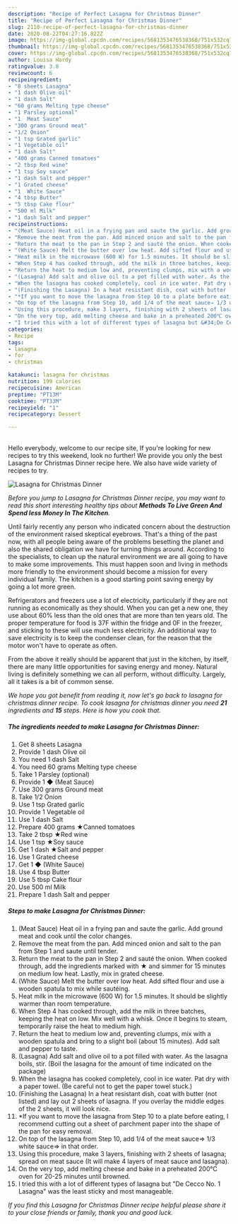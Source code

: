 ```yaml
---
description: "Recipe of Perfect Lasagna for Christmas Dinner"
title: "Recipe of Perfect Lasagna for Christmas Dinner"
slug: 2110-recipe-of-perfect-lasagna-for-christmas-dinner
date: 2020-08-22T04:27:16.822Z
image: https://img-global.cpcdn.com/recipes/5681353476538368/751x532cq70/lasagna-for-christmas-dinner-recipe-main-photo.jpg
thumbnail: https://img-global.cpcdn.com/recipes/5681353476538368/751x532cq70/lasagna-for-christmas-dinner-recipe-main-photo.jpg
cover: https://img-global.cpcdn.com/recipes/5681353476538368/751x532cq70/lasagna-for-christmas-dinner-recipe-main-photo.jpg
author: Louisa Hardy
ratingvalue: 3.8
reviewcount: 6
recipeingredient:
- "8 sheets Lasagna"
- "1 dash Olive oil"
- "1 dash Salt"
- "60 grams Melting type cheese"
- "1 Parsley optional"
- "1  Meat Sauce"
- "300 grams Ground meat"
- "1/2 Onion"
- "1 tsp Grated garlic"
- "1 Vegetable oil"
- "1 dash Salt"
- "400 grams Canned tomatoes"
- "2 tbsp Red wine"
- "1 tsp Soy sauce"
- "1 dash Salt and pepper"
- "1 Grated cheese"
- "1  White Sauce"
- "4 tbsp Butter"
- "5 tbsp Cake flour"
- "500 ml Milk"
- "1 dash Salt and pepper"
recipeinstructions:
- "(Meat Sauce) Heat oil in a frying pan and saute the garlic. Add ground meat and cook until the color changes."
- "Remove the meat from the pan. Add minced onion and salt to the pan from Step 1 and saute until tender."
- "Return the meat to the pan in Step 2 and sauté the onion. When cooked through, add the ingredients marked with ★ and simmer for 15 minutes on medium low heat. Lastly, mix in grated cheese."
- "(White Sauce) Melt the butter over low heat. Add sifted flour and use a wooden spatula to mix while sautéing."
- "Heat milk in the microwave (600 W) for 1.5 minutes. It should be slightly warmer than room temperature."
- "When Step 4 has cooked through, add the milk in three batches, keeping the heat on low. Mix well with a whisk. Once it begins to steam, temporarily raise the heat to medium high."
- "Return the heat to medium low and, preventing clumps, mix with a wooden spatula and bring to a slight boil (about 15 minutes). Add salt and pepper to taste."
- "(Lasagna) Add salt and olive oil to a pot filled with water. As the lasagna boils, stir. (Boil the lasagna for the amount of time indicated on the package)"
- "When the lasagna has cooked completely, cool in ice water. Pat dry with a paper towel. (Be careful not to get the paper towel stuck.)"
- "(Finishing the Lasagna) In a heat resistant dish, coat with butter (not listed) and lay out 2 sheets of lasagna. If you overlay the middle edges of the 2 sheets, it will look nice."
- "*If you want to move the lasagna from Step 10 to a plate before eating, I recommend cutting out a sheet of parchment paper into the shape of the pan for easy removal."
- "On top of the lasagna from Step 10, add 1/4 of the meat sauce⇒ 1/3 white sauce⇒ in that order."
- "Using this procedure, make 3 layers, finishing with 2 sheets of lasagna; spread on meat sauce (It will make 4 layers of meat sauce and lasagna)."
- "On the very top, add melting cheese and bake in a preheated 200℃ oven for 20-25 minutes until browned."
- "I tried this with a lot of different types of lasagna but &#34;De Cecco No. 1 Lasagna&#34; was the least sticky and most manageable."
categories:
- Recipe
tags:
- lasagna
- for
- christmas

katakunci: lasagna for christmas 
nutrition: 199 calories
recipecuisine: American
preptime: "PT13M"
cooktime: "PT33M"
recipeyield: "1"
recipecategory: Dessert

---
```

<br>
Hello everybody, welcome to our recipe site, If you're looking for new recipes to try this weekend, look no further! We provide you only the best Lasagna for Christmas Dinner recipe here. We also have wide variety of recipes to try.
<br>


![Lasagna for Christmas Dinner](https://img-global.cpcdn.com/recipes/5681353476538368/751x532cq70/lasagna-for-christmas-dinner-recipe-main-photo.jpg)

<i>Before you jump to Lasagna for Christmas Dinner recipe, you may want to read this short interesting healthy tips about 
<strong>Methods To Live Green And Spend less Money In The Kitchen</strong>.</i>
</br>

Until fairly recently any person who indicated concern about the destruction of the environment raised skeptical eyebrows. That's a thing of the past now, with all people being aware of the problems besetting the planet and also the shared obligation we have for turning things around. According to the specialists, to clean up the natural environment we are all going to have to make some improvements. This must happen soon and living in methods more friendly to the environment should become a mission for every individual family. The kitchen is a good starting point saving energy by going a lot more green.

Refrigerators and freezers use a lot of electricity, particularly if they are not running as economically as they should. When you can get a new one, they use about 60% less than the old ones that are more than ten years old. The proper temperature for food is 37F within the fridge and 0F in the freezer, and sticking to these will use much less electricity. An additional way to save electricity is to keep the condenser clean, for the reason that the motor won't have to operate as often.

From the above it really should be apparent that just in the kitchen, by itself, there are many little opportunities for saving energy and money. Natural living is definitely something we can all perform, without difficulty. Largely, all it takes is a bit of common sense.


<i>We hope you got benefit from reading it, now let's go back to lasagna for christmas dinner recipe. To cook lasagna for christmas dinner you need <strong>21</strong> ingredients and <strong>15</strong> steps. Here is how you cook that.
</i>

##### The ingredients needed to make Lasagna for Christmas Dinner:

1. Get 8 sheets Lasagna
1. Provide 1 dash Olive oil
1. You need 1 dash Salt
1. You need 60 grams Melting type cheese
1. Take 1 Parsley (optional)
1. Provide 1 ◆ (Meat Sauce)
1. Use 300 grams Ground meat
1. Take 1/2 Onion
1. Use 1 tsp Grated garlic
1. Provide 1 Vegetable oil
1. Use 1 dash Salt
1. Prepare 400 grams ★Canned tomatoes
1. Take 2 tbsp ★Red wine
1. Use 1 tsp ★Soy sauce
1. Get 1 dash ★Salt and pepper
1. Use 1 Grated cheese
1. Get 1 ◆ (White Sauce)
1. Use 4 tbsp Butter
1. Use 5 tbsp Cake flour
1. Use 500 ml Milk
1. Prepare 1 dash Salt and pepper


##### Steps to make Lasagna for Christmas Dinner:

1. (Meat Sauce) Heat oil in a frying pan and saute the garlic. Add ground meat and cook until the color changes.
1. Remove the meat from the pan. Add minced onion and salt to the pan from Step 1 and saute until tender.
1. Return the meat to the pan in Step 2 and sauté the onion. When cooked through, add the ingredients marked with ★ and simmer for 15 minutes on medium low heat. Lastly, mix in grated cheese.
1. (White Sauce) Melt the butter over low heat. Add sifted flour and use a wooden spatula to mix while sautéing.
1. Heat milk in the microwave (600 W) for 1.5 minutes. It should be slightly warmer than room temperature.
1. When Step 4 has cooked through, add the milk in three batches, keeping the heat on low. Mix well with a whisk. Once it begins to steam, temporarily raise the heat to medium high.
1. Return the heat to medium low and, preventing clumps, mix with a wooden spatula and bring to a slight boil (about 15 minutes). Add salt and pepper to taste.
1. (Lasagna) Add salt and olive oil to a pot filled with water. As the lasagna boils, stir. (Boil the lasagna for the amount of time indicated on the package)
1. When the lasagna has cooked completely, cool in ice water. Pat dry with a paper towel. (Be careful not to get the paper towel stuck.)
1. (Finishing the Lasagna) In a heat resistant dish, coat with butter (not listed) and lay out 2 sheets of lasagna. If you overlay the middle edges of the 2 sheets, it will look nice.
1. *If you want to move the lasagna from Step 10 to a plate before eating, I recommend cutting out a sheet of parchment paper into the shape of the pan for easy removal.
1. On top of the lasagna from Step 10, add 1/4 of the meat sauce⇒ 1/3 white sauce⇒ in that order.
1. Using this procedure, make 3 layers, finishing with 2 sheets of lasagna; spread on meat sauce (It will make 4 layers of meat sauce and lasagna).
1. On the very top, add melting cheese and bake in a preheated 200℃ oven for 20-25 minutes until browned.
1. I tried this with a lot of different types of lasagna but &#34;De Cecco No. 1 Lasagna&#34; was the least sticky and most manageable.


<i>If you find this Lasagna for Christmas Dinner recipe helpful please share it to your close friends or family, thank you and good luck.</i>
